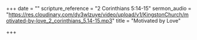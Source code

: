 +++
date = ""
scripture_reference = "2 Corinthians 5:14-15"
sermon_audio = "https://res.cloudinary.com/dy3wlzuye/video/upload/v1/KingstonChurch/motivated-by-love_2_corinthians_5.14-15.mp3"
title = "Motivated by Love"

+++
